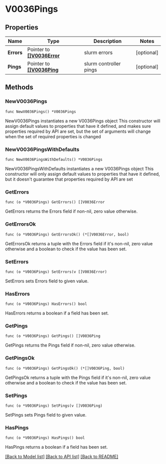 # V0036Pings

## Properties

Name | Type | Description | Notes
------------ | ------------- | ------------- | -------------
**Errors** | Pointer to [**[]V0036Error**](V0036Error.md) | slurm errors | [optional] 
**Pings** | Pointer to [**[]V0036Ping**](V0036Ping.md) | slurm controller pings | [optional] 

## Methods

### NewV0036Pings

`func NewV0036Pings() *V0036Pings`

NewV0036Pings instantiates a new V0036Pings object
This constructor will assign default values to properties that have it defined,
and makes sure properties required by API are set, but the set of arguments
will change when the set of required properties is changed

### NewV0036PingsWithDefaults

`func NewV0036PingsWithDefaults() *V0036Pings`

NewV0036PingsWithDefaults instantiates a new V0036Pings object
This constructor will only assign default values to properties that have it defined,
but it doesn't guarantee that properties required by API are set

### GetErrors

`func (o *V0036Pings) GetErrors() []V0036Error`

GetErrors returns the Errors field if non-nil, zero value otherwise.

### GetErrorsOk

`func (o *V0036Pings) GetErrorsOk() (*[]V0036Error, bool)`

GetErrorsOk returns a tuple with the Errors field if it's non-nil, zero value otherwise
and a boolean to check if the value has been set.

### SetErrors

`func (o *V0036Pings) SetErrors(v []V0036Error)`

SetErrors sets Errors field to given value.

### HasErrors

`func (o *V0036Pings) HasErrors() bool`

HasErrors returns a boolean if a field has been set.

### GetPings

`func (o *V0036Pings) GetPings() []V0036Ping`

GetPings returns the Pings field if non-nil, zero value otherwise.

### GetPingsOk

`func (o *V0036Pings) GetPingsOk() (*[]V0036Ping, bool)`

GetPingsOk returns a tuple with the Pings field if it's non-nil, zero value otherwise
and a boolean to check if the value has been set.

### SetPings

`func (o *V0036Pings) SetPings(v []V0036Ping)`

SetPings sets Pings field to given value.

### HasPings

`func (o *V0036Pings) HasPings() bool`

HasPings returns a boolean if a field has been set.


[[Back to Model list]](../README.md#documentation-for-models) [[Back to API list]](../README.md#documentation-for-api-endpoints) [[Back to README]](../README.md)


